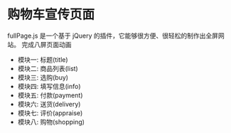 # 购物车宣传页面
fullPage.js 是一个基于 jQuery 的插件，它能够很方便、很轻松的制作出全屏网站。
完成八屏页面动画
- 模块一: 标题(title)
- 模块二: 商品列表(list)
- 模块三: 选购(buy)
- 模块四: 填写信息(info)
- 模块五: 付款(payment)
- 模块六: 送货(delivery)
- 模块七: 评价(appraise)
- 模块八: 购物(shopping)
